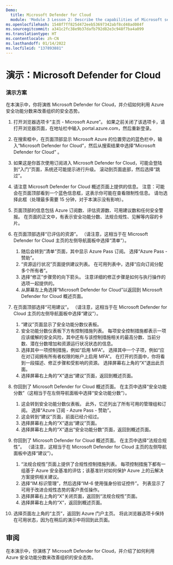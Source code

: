 ```yaml
---
Demo:
  title: Microsoft Defender for Cloud
  module: 'Module 3 Lesson 2: Describe the capabilities of Microsoft security solutions: Describe security management capabilities of Azure'
ms.openlocfilehash: 1548f7ff825d472eeb53697342abf8cd48ad084f
ms.sourcegitcommit: a341c2fc38e9b37dafb792d82e3c948f7ba4a099
ms.translationtype: HT
ms.contentlocale: zh-CN
ms.lasthandoff: 01/14/2022
ms.locfileid: "137893881"
---
```

# <a name="demo-microsoft-defender-for-cloud"></a>演示：Microsoft Defender for Cloud

### <a name="demo-scenario"></a>演示方案

在本演示中，你将演练 Microsoft Defender for Cloud，并介绍如何利用 Azure 安全功能分数来改善组织的安全态势。

1. 打开浏览器选项卡“主页 - Microsoft Azure”。  如果之前关闭了该选项卡，请打开浏览器页面，在地址栏中输入 portal.azure.com，然后重新登录。

1. 在搜索框中，在页面顶部显示 Microsoft Azure 的位置旁边的蓝色栏中，输入“Microsoft Defender for Cloud”，然后从搜索结果中选择“Microsoft Defender for Cloud” 。

1. 如果这是你首次使用订阅进入 Microsoft Defender for Cloud，可能会登陆到“入门”页面，系统还可能提示进行升级。  滚动到页面底部，然后选择“跳过”。

1. 请注意 Microsoft Defender for Cloud 概述页面上提供的信息。  注意：可能会在页面顶部看到一个蓝色信息框，这表示你可能在查看限制性信息。  请勿选择此框（处理最多需要 15 分钟，对于本演示没有影响）。

1. 页面顶部的信息包括 Azure 订阅数、评估资源数、可用建议数和任何安全警报。  在页面的正文中，有表示安全功能分数、法规合规性、见解等内容的卡片。  

1. 在页面顶部选择“已评估的资源”。  （请注意，这相当于在 Microsoft Defender for Cloud 主页的左侧导航面板中选择“清单”）。
    1. 随后会转到“清单”页面，其中显示 Azure Pass 订阅。  选择“Azure Pass - 赞助”。
    1. “资源运行状况”页面提供建议列表。  在可用列表中，选择“应向订阅分配多个所有者”。
    1. 选择“修正”步骤旁的向下箭头。 注意详细的修正步骤是如何与执行操作的选项一起提供的。  
    1. 从屏幕左上角选择“Microsoft Defender for Cloud”以返回到 Microsoft Defender for Cloud 概述页面。

1. 在页面顶部选择“可用建议”。  （请注意，这相当于在 Microsoft Defender for Cloud 主页的左侧导航面板中选择“建议”）。
    1. “建议”页面显示了安全功能分数仪表板。
    1. 安全功能分数仪表板下方有控制措施列表。 每项安全控制措施都表示一项应该缓解的安全风险，其中还有与该控制措施相关的最高分数、当前分数、潜在分数增加和资源运行状况状态的信息。  
    1. 选择其中一项控制措施，例如“启用 MFA”。  选择其中一个子项，例如“应在对订阅拥有所有者权限的帐户上启用 MFA”。  在打开的页面中，你将看到一段描述、修正步骤和受影响的资源。 选择屏幕右上角的“X”退出此页面。
    1. 选择屏幕右上角的“X”退出“建议”页面，返回到概述页面。

1. 你回到了 Microsoft Defender for Cloud 概述页面。  在主页中选择“安全功能分数”（这相当于在左侧导航面板中选择“安全功能分数”）。
    1. 这会转到安全功能分数仪表板。  此外，它还列出了所有可用的管理组和订阅。  选择“Azure 订阅 - Azure Pass - 赞助”。
    1. 这会转到“建议”页面，前面已经介绍过。
    1. 选择屏幕右上角的“X”退出“建议”页面。
    1. 选择屏幕右上角的“X”退出“安全功能分数”页面，返回到概述页面。

1. 你回到了 Microsoft Defender for Cloud 概述页面。  在主页中选择“法规合规性”。 （请注意，这相当于在 Microsoft Defender for Cloud 主页的左侧导航面板中选择“建议”）。
    1. “法规合规性”页面上提供了合规性控制措施列表。  每项控制措施下都有一组基于 Azure 安全基准的评估；该基准针对如何保护 Azure 上的云解决方案提供相关建议。
    1. 选择“IM.标识管理”，然后选择“IM-6 使用强身份验证控件”。  列表显示了可用于改进合规性态势的客户责任操作。
    1. 选择屏幕右上角的“X”关闭页面，返回到“法规合规性”页面。
    1. 选择屏幕右上角的“X”，返回到概述页面。

1. 选择页面左上角的“主页”，返回到 Azure 门户主页。  将此浏览器选项卡保持在可用状态，因为在稍后的演示中将回到此页面。

## <a name="review"></a>审阅

在本演示中，你演练了 Microsoft Defender for Cloud，并介绍了如何利用 Azure 安全功能分数来改善组织的安全态势。

